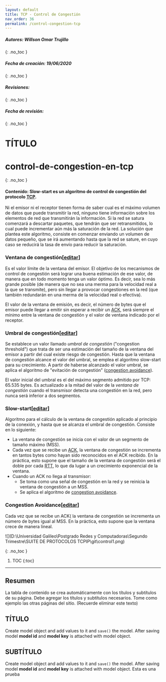 ```yaml
---
layout: default
title: TCP - Control de Congestión
nav_order: 36
permalink: /control-congestion-tcp
---
```

##### **Autores:** Willson Omar Trujillo 
{: .no_toc }


##### **Fecha de creación:** 19/06/2020
{: .no_toc }

##### **Revisiones:** 
{: .no_toc }

##### **Fecha de revisión:** 
{: .no_toc }

# TÍTULO 

# control-de-congestion-en-tcp

{: .no_toc } 

#### Contenido: **Slow-start** es un algoritmo de control de congestión del protocolo [TCP](https://es.wikipedia.org/wiki/Transmission_Control_Protocol).

Ni el emisor ni el receptor tienen forma de saber cual es el máximo volumen de datos que puede transmitir la red, ninguno tiene información sobre los elementos de red que transmitirán la información. Si la red se satura comenzará a descartar paquetes, que tendrán que ser retransmitidos, lo cual puede incrementar aún más la saturación de la red. La solución que plantea este algoritmo, consiste en comenzar enviando un volumen de datos pequeño, que se irá aumentando hasta que la red se sature, en cuyo caso se reducirá la tasa de envío para reducir la saturación.



### Ventana de congestión[[editar](https://es.wikipedia.org/w/index.php?title=Slow-start&action=edit&section=2)]

Es el valor límite de la ventana del emisor. El objetivo de los mecanismos de control de congestión será lograr una buena estimación de ese valor, de manera que en todo momento tenga un valor óptimo. Es decir, sea lo más grande posible (de manera que no sea una merma para la velocidad real a la que se transmite), pero sin llegar a provocar congestiones en la red (que también redundarán en una merma de la velocidad real o efectiva).

El valor de la ventana de emisión, es decir, el número de bytes que el emisor puede llegar a emitir sin esperar a recibir un [ACK](https://es.wikipedia.org/wiki/ACK), será siempre el mínimo entre la ventana de congestión y el valor de ventana indicado por el receptor.

### Umbral de congestión[[editar](https://es.wikipedia.org/w/index.php?title=Slow-start&action=edit&section=3)]

Se establece un valor llamado *umbral de congestión* ("congestion threshold") que trata de ser una estimación del tamaño de la ventana del emisor a partir del cual existe riesgo de congestión. Hasta que la ventana de congestión alcance el valor del umbral, se emplea el algoritmo slow-start para su crecimiento. A partir de haberse alcanzado el valor umbral, se aplica el algoritmo de "evitación de congestión" ([congestion avoidance](https://es.wikipedia.org/wiki/Congestion_avoidance)).

El valor inicial del umbral es el del máximo segmento admitido por TCP: 65.535 bytes. Es actualizado a la mitad del valor de la *ventana de congestión* cuando el transmisor detecta una congestión en la red, pero nunca será inferior a dos segmentos.

### Slow-start[[editar](https://es.wikipedia.org/w/index.php?title=Slow-start&action=edit&section=4)]

Algoritmo para el cálculo de la ventana de congestión aplicado al principio de la conexión, y hasta que se alcanza el umbral de congestión. Consiste en lo siguiente:

- La ventana de congestión se inicia con el valor de un segmento de tamaño máximo (MSS).
- Cada vez que se recibe un [ACK](https://es.wikipedia.org/wiki/ACK), la ventana de congestión se incrementa en tantos bytes como hayan sido reconocidos en el ACK recibido. En la práctica, esto supone que el tamaño de la ventana de congestión será el doble por cada [RTT](https://es.wikipedia.org/wiki/RTT), lo que da lugar a un crecimiento exponencial de la ventana.
- Cuando un ACK no llega al transmisor:
  - Se toma como una señal de congestión en la red y se reinicia la ventana de congestión a un MSS.
  - Se aplica el algoritmo de [congestion avoidance](https://es.wikipedia.org/wiki/Congestion_avoidance).

### Congestion Avoidance[[editar](https://es.wikipedia.org/w/index.php?title=Slow-start&action=edit&section=5)]

Cada vez que se recibe un ACK( la ventana de congestión se incrementa un número de bytes igual al MSS. En la práctica, esto supone que la ventana crece de manera lineal.

![](D:\Universidad Galileo\Postgrado Redes y Computadoras\Segundo Trimestre\SUITE DE PROTOCOLOS TCPIP\git\control1.png)











{: .no_toc }

1. TOC
{:toc}

---


## Resumen
La tabla de contenido se crea automáticamente con los títulos y subtítulos de su página.
Debe agregar los títulos y subtítulos necesarios. Tome como ejemplo las otras páginas del sitio.
(Recuerde eliminar este texto)


## TÍTULO
Create model object and add values to it and `save()` the model. After saving model **model id** and 
**model key** is attached with model object.

## SUBTÍTULO
Create model object and add values to it and `save()` the model. After saving model **model id** and 
**model key** is attached with model object. Esta es una prueba